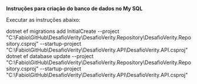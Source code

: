 <b>Instruções para criação do banco de dados no My SQL</b>

Executar as instruções abaixo:

dotnet ef migrations add InitialCreate --project "C:\Fabio\GitHub\DesafioVerity\DesafioVerity.Repository\DesafioVerity.Repository.csproj" --startup-project "C:\Fabio\GitHub\DesafioVerity\DesafioVerity.API\DesafioVerity.API.csproj"
dotnet ef database update --project "C:\Fabio\GitHub\DesafioVerity\DesafioVerity.Repository\DesafioVerity.Repository.csproj" --startup-project "C:\Fabio\GitHub\DesafioVerity\DesafioVerity.API\DesafioVerity.API.csproj"

